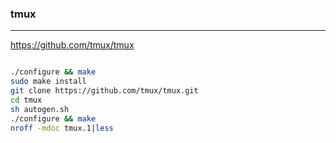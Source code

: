### tmux
---
https://github.com/tmux/tmux

```
```

```sh
./configure && make
sudo make install
git clone https://github.com/tmux/tmux.git
cd tmux
sh autogen.sh
./configure && make
nroff -mdoc tmux.1|less
```

```
```



